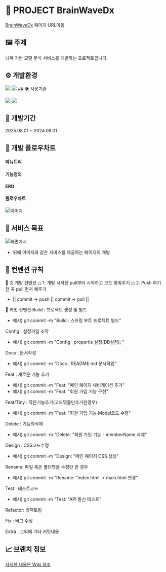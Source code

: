 # 📒 PROJECT BrainWaveDx 

[BrainWaveDx](https://----주소----) 페이지 URL이동


## 🖼️ 주제
뇌파 기반 모델 분석 서비스를 개발하는 프로젝트입니다.

## ⚙ 개발환경
<img src="https://img.shields.io/badge/windows-0078D4?style=for-the-badge&logo=windows&logoColor=white">

<img src="https://img.shields.io/badge/Spring-6DB33F?style=for-the-badge&logo=spring&logoColor=white">
## 🛠 사용기술
<img src="">

<img src="https://img.shields.io/badge/python-3776AB?style=for-the-badge&logo=python&logoColor=yellow"> <img src="https://img.shields.io/badge/javascript-F7DF1E?style=for-the-badge&logo=javascript&logoColor=yellow"> 


## 📅 개발기간

2025.08.01 ~ 2024.09.01


## 🎢 개발 플로우차트

#### 메뉴트리

#### 기능정의

#### ERD

#### 플로우차트
![이미지](이미지URL입력)

## 📰 서비스 목표
![화면예시](이미지URL입력)

- 위에 이미지와 같은 서비스를 제공하는 페이지의 개발



## 🔔 컨벤션 규칙

📌 깃 개발 컨벤션
◻ 1. 개발 시작전 pull부터 시작하고 코드 맞춰주기
◻ 2. Push 하기전 꼭 pull 먼저 해주기
+ || commit -> push  || commit -> pull  ||


📌 커밋 컨벤션
Build : 프로젝트 생성 및 빌드
+ 예시) git commit -m "Build : 스프링 부트 프로젝트 빌드"

Config : 설정파일 조작
+ 예시) git commit -m "Config : propertis 설정(DB설정);  "

Docs : 문서작성
- 예시) git commit -m "Docs : README.md 문서작업"

Feat : 새로운 기능 추가
- 예시) git commit -m "Feat: "메인 페이지 내비게이션 추가"
- 예시) git commit -m "Feat: "회원 가입 기능 구현"

Feat/Tiny : 작은기능추가(코드몇줄만추가한경우)
+ 예시) git commit -m "Feat: "회원 가입 기능 Model코드 수정"

Delete : 기능의삭제
+ 예시) git commit -m "Delete: "회원 가입 기능 - memberName 삭제"

Design : CSS코드수정
- 예시) git commit -m "Design: "메인 페이지 CSS 생성"

Rename: 파일 혹은 폴더명을 수정만 한 경우
- 예시) git commit -m "Rename: "index.html -> main.html 변경"

Test : 테스트코드
- 예시) git commit -m "Test: "API 통신 테스트"

Refactor: 리팩토링

Fix : 버그 수정

Extra : 그외에 기타 커밋내용

## 📈 브랜치 정보
[자세한 내용은 Wiki 참조]()


